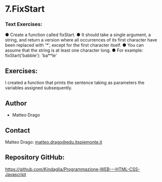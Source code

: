 # 7.FixStart

### Text Exercises:
● Create a function called fixStart.
● It should take a single argument, a string, and return a version where all
occurrences of its first character have been replaced with '*', except for the
first character itself.
● You can assume that the string is at least one character long.
● For example:
fixStart('babble'): 'ba**le'


## Exercises:
I created a function that prints the sentence taking as parameters the variables assigned subsequently.





## Author
* Matteo Drago

## Contact
Matteo Drago: matteo.drago@edu.itspiemonte.it 

## Repository GitHub:
https://github.com/Kindaglia/Programmazione-WEB---HTML-CSS-Javascript